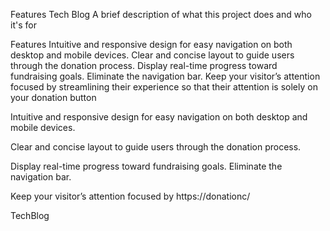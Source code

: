 Features
Tech Blog A brief description of what this project does and who it's for

Features Intuitive and responsive design for easy navigation on both desktop and mobile devices. Clear and concise layout to guide users through the donation process. Display real-time progress toward fundraising goals. Eliminate the navigation bar. Keep your visitor’s attention focused by streamlining their experience so that their attention is solely on your donation button

Intuitive and responsive design for easy navigation on both desktop and mobile devices.

Clear and concise layout to guide users through the donation process.

Display real-time progress toward fundraising goals.
Eliminate the navigation bar. 

Keep your visitor’s attention focused by 
https://donationc/

TechBlog